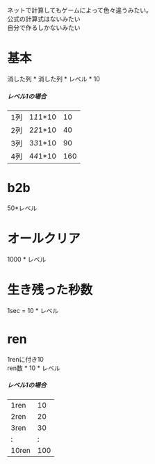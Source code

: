 ネットで計算してもゲームによって色々違うみたい｡  
公式の計算式はないみたい  
自分で作るしかないみたい

# 基本
消した列 * 消した列 * レベル * 10  

##### レベル1の場合
||||
|--|--|--|
|1列|1*1*1*10|10|
|2列|2*2*1*10|40|
|3列|3*3*1*10|90|
|4列|4*4*1*10|160|

# b2b
50*レベル

# オールクリア
1000 * レベル

# 生き残った秒数
1sec = 10 * レベル

# ren
1renに付き10  
ren数 * 10 * レベル  

##### レベル1の場合
|||
|--|--|
|1ren|10|
|2ren|20|
|3ren|30|
|:|:|
|10ren|100|